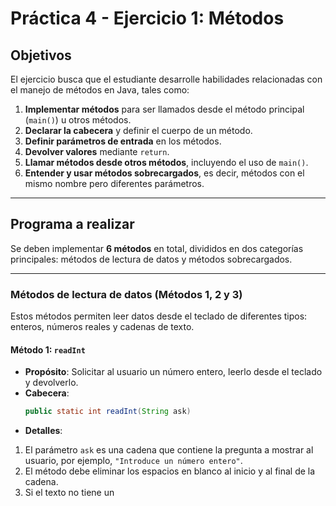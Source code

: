 # Práctica 4 - Ejercicio 1: **Métodos**

## Objetivos
El ejercicio busca que el estudiante desarrolle habilidades relacionadas con el manejo de métodos en Java, tales como:

1. **Implementar métodos** para ser llamados desde el método principal (`main()`) u otros métodos.
2. **Declarar la cabecera** y definir el cuerpo de un método.
3. **Definir parámetros de entrada** en los métodos.
4. **Devolver valores** mediante `return`.
5. **Llamar métodos desde otros métodos**, incluyendo el uso de `main()`.
6. **Entender y usar métodos sobrecargados**, es decir, métodos con el mismo nombre pero diferentes parámetros.

---

## Programa a realizar

Se deben implementar **6 métodos** en total, divididos en dos categorías principales: métodos de lectura de datos y métodos sobrecargados.

---

### **Métodos de lectura de datos (Métodos 1, 2 y 3)**

Estos métodos permiten leer datos desde el teclado de diferentes tipos: enteros, números reales y cadenas de texto.

#### **Método 1: `readInt`**
- **Propósito**: Solicitar al usuario un número entero, leerlo desde el teclado y devolverlo.
- **Cabecera**:
  ```java
  public static int readInt(String ask)
- **Detalles**:

1. El parámetro `ask` es una cadena que contiene la pregunta a mostrar al usuario, por ejemplo, ``"Introduce un número entero"``.
2. El método debe eliminar los espacios en blanco al inicio y al final de la cadena.
3. Si el texto no tiene un 

